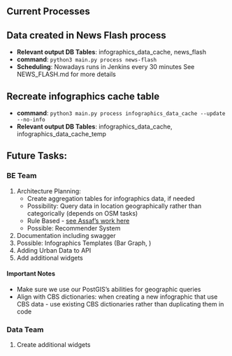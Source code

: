## Current Processes

## Data created in News Flash process
- **Relevant output DB Tables**: infographics_data_cache, news_flash
- **command**: `python3 main.py process news-flash`
- **Scheduling**: Nowadays runs in Jenkins every 30 minutes
See NEWS_FLASH.md for more details

## Recreate infographics cache table
- **command**: `python3 main.py process infographics_data_cache --update --no-info`
- **Relevant output DB Tables**: infographics_data_cache, infographics_data_cache_temp

## Future Tasks:

### BE Team

1. Architecture Planning:
   - Create aggregation tables for infographics data, if needed
   - Possibility: Query data in location geographically rather than categorically (depends on OSM tasks)
   - Rule Based - [see Assaf’s work here](https://github.com/hasadna/anyway/pull/1737)
   - Possible: Recommender System
3. Documentation including swagger
4. Possible: Infographics Templates (Bar Graph, )
5. Adding Urban Data to API
6. Add additional widgets

#### Important Notes
- Make sure we use our PostGIS’s abilities for geographic queries
- Align with CBS dictionaries:
  when creating a new infographic that use CBS data - use existing CBS dictionaries rather than duplicating them in code

### Data Team
1. Create additional widgets
